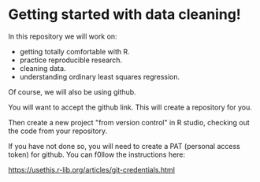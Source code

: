 # Getting started with data cleaning!

In this repository we will work on:

- getting totally comfortable with R.
- practice reproducible research.
- cleaning data.
- understanding ordinary least squares regression.

Of course, we will also be using github.

You will want to accept the github link.  This will create a repository for you.

Then create a new project "from version control" in R studio, checking out the code from your repository. 

If you have not done so, you will need to create a
PAT (personal access token) for github. You can 
f0llow the instructions here: 

https://usethis.r-lib.org/articles/git-credentials.html


